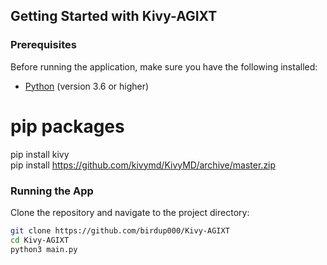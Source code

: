 





## Getting Started with Kivy-AGIXT

### Prerequisites

Before running the application, make sure you have the following installed:

- [Python](https://www.python.org/) (version 3.6 or higher)

# pip packages
pip install kivy
<br>
pip install https://github.com/kivymd/KivyMD/archive/master.zip


### Running the App

Clone the repository and navigate to the project directory:

```bash
git clone https://github.com/birdup000/Kivy-AGIXT
cd Kivy-AGIXT
python3 main.py
```
